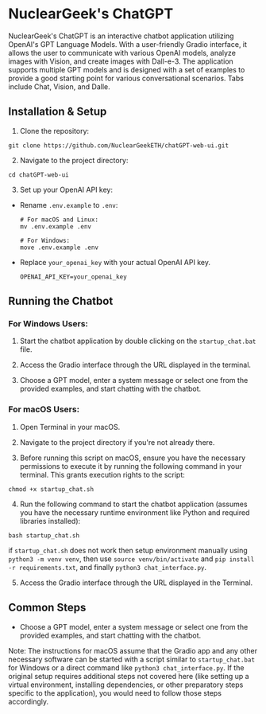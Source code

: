 # NuclearGeek's ChatGPT

NuclearGeek's ChatGPT is an interactive chatbot application utilizing OpenAI's GPT Language Models. With a user-friendly Gradio interface, it allows the user to communicate with various OpenAI models, analyze images with Vision, and create images with Dall-e-3. The application supports multiple GPT models and is designed with a set of examples to provide a good starting point for various conversational scenarios. Tabs include Chat, Vision, and Dalle.

## Installation & Setup

1. Clone the repository:

```
git clone https://github.com/NuclearGeekETH/chatGPT-web-ui.git
```

2. Navigate to the project directory:

```
cd chatGPT-web-ui
```

3. Set up your OpenAI API key:

- Rename `.env.example` to `.env`:

  ```
  # For macOS and Linux:
  mv .env.example .env

  # For Windows:
  move .env.example .env
  ```
- Replace `your_openai_key` with your actual OpenAI API key.
  ```
  OPENAI_API_KEY=your_openai_key
  ```

## Running the Chatbot

### For Windows Users:

1. Start the chatbot application by double clicking on the `startup_chat.bat` file.

2. Access the Gradio interface through the URL displayed in the terminal.

3. Choose a GPT model, enter a system message or select one from the provided examples, and start chatting with the chatbot.

### For macOS Users:

1. Open Terminal in your macOS.

2. Navigate to the project directory if you're not already there.

3. Before running this script on macOS, ensure you have the necessary permissions to execute it by running the following command in your terminal. This grants execution rights to the script:
  ```
  chmod +x startup_chat.sh
  ```

4. Run the following command to start the chatbot application (assumes you have the necessary runtime environment like Python and required libraries installed):

  ```
  bash startup_chat.sh
  ```

  if `startup_chat.sh` does not work then setup environment manually using `python3 -m venv venv`, then use `source venv/bin/activate` and `pip install -r requirements.txt`, and finally `python3 chat_interface.py`.

5. Access the Gradio interface through the URL displayed in the Terminal.

## Common Steps

  - Choose a GPT model, enter a system message or select one from the provided examples, and start chatting with the chatbot.

Note: The instructions for macOS assume that the Gradio app and any other necessary software can be started with a script similar to `startup_chat.bat` for Windows or a direct command like `python3 chat_interface.py`. If the original setup requires additional steps not covered here (like setting up a virtual environment, installing dependencies, or other preparatory steps specific to the application), you would need to follow those steps accordingly.





